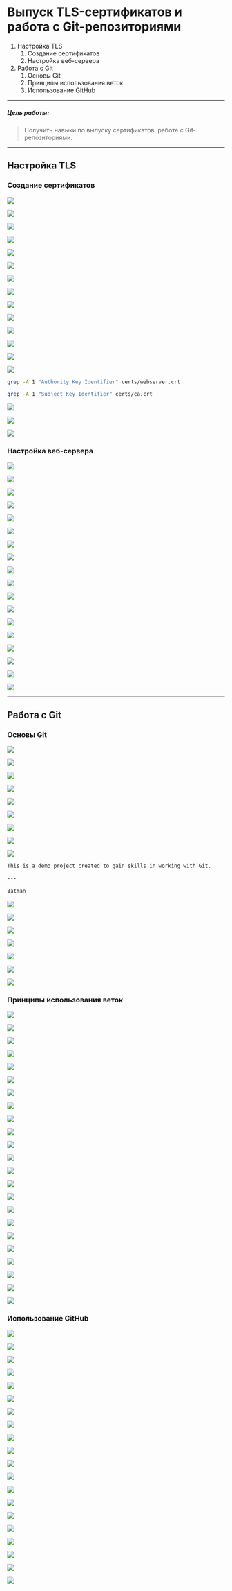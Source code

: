 # Выпуск TLS-сертификатов и работа с Git-репозиториями
1. Настройка TLS
	1. Создание сертификатов
	2. Настройка веб-сервера
2. Работа с Git
	1. Основы Git
	2. Принципы использования веток
	3. Использование GitHub

---

##### Цель работы:
> Получить навыки по выпуску сертификатов, работе с Git-репозиториями.

---

## Настройка TLS
### Создание сертификатов

![](../images/lab_3/3.png)

![](../images/lab_3/3.1.png)

![](../images/lab_3/3.2.png)

![](../images/lab_3/3.3.png)

![](../images/lab_3/3.4.png)

![](../images/lab_3/3.5.png)

![](../images/lab_3/3.6.png)

![](../images/lab_3/3.7.png)

![](../images/lab_3/3.8.png)

![](../images/lab_3/3.9.png)

![](../images/lab_3/3.10.png)

![](../images/lab_3/3.11.png)

![](../images/lab_3/3.12.png)

![](../images/lab_3/3.13.png)

```bash
grep -A 1 "Authority Key Identifier" certs/webserver.crt
```

```bash
grep -A 1 "Subject Key Identifier" certs/ca.crt
```

![](../images/lab_3/3.14.png)

![](../images/lab_3/3.15.png)

![](../images/lab_3/3.16.png)

### Настройка веб-сервера

![](../images/lab_3/3.17.png)

![](../images/lab_3/3.18.png)

![](../images/lab_3/3.19.png)

![](../images/lab_3/3.20.png)

![](../images/lab_3/3.21.png)

![](../images/lab_3/3.22.png)

![](../images/lab_3/3.23.png)

![](../images/lab_3/3.24.png)

![](../images/lab_3/3.25.png)

![](../images/lab_3/3.26.png)

![](../images/lab_3/3.27.png)

![](../images/lab_3/3.28.png)

![](../images/lab_3/3.29.png)

![](../images/lab_3/3.30.png)

![](../images/lab_3/3.31.png)

![](../images/lab_3/3.32.png)

![](../images/lab_3/3.33.png)

![](../images/lab_3/3.34.png)

---

## Работа с Git
### Основы Git

![](../images/lab_3/3.35.png)

![](../images/lab_3/3.36.png)

![](../images/lab_3/3.37.png)

![](../images/lab_3/3.38.png)

![](../images/lab_3/3.39.png)

![](../images/lab_3/3.40.png)

![](../images/lab_3/3.41.png)

![](../images/lab_3/3.42.png)

![](../images/lab_3/3.43.png)

```markdown
This is a demo project created to gain skills in working with Git.

---

Batman
```

![](../images/lab_3/3.44.png)

![](../images/lab_3/3.45.png)

![](../images/lab_3/3.46.png)

![](../images/lab_3/3.47.png)

![](../images/lab_3/3.48.png)

![](../images/lab_3/3.49.png)

![](../images/lab_3/3.50.png)

### Принципы использования веток

![](../images/lab_3/3.51.png)

![](../images/lab_3/3.52.png)

![](../images/lab_3/3.53.png)

![](../images/lab_3/3.54.png)

![](../images/lab_3/3.55.png)

![](../images/lab_3/3.56.png)

![](../images/lab_3/3.57.png)

![](../images/lab_3/3.58.png)

![](../images/lab_3/3.59.png)

![](../images/lab_3/3.60.png)

![](../images/lab_3/3.61.png)

![](../images/lab_3/3.62.png)

![](../images/lab_3/3.63.png)

![](../images/lab_3/3.64.png)

![](../images/lab_3/3.65.png)

![](../images/lab_3/3.66.png)

![](../images/lab_3/3.67.png)

![](../images/lab_3/3.68.png)

![](../images/lab_3/3.69.png)

![](../images/lab_3/3.70.png)

![](../images/lab_3/3.71.png)

![](../images/lab_3/3.72.png)

![](../images/lab_3/3.73.png)

### Использование GitHub

![](../images/lab_3/3.74.png)

![](../images/lab_3/3.75.png)

![](../images/lab_3/3.76.png)

![](../images/lab_3/3.77.png)

![](../images/lab_3/3.78.png)

![](../images/lab_3/3.79.png)

![](../images/lab_3/3.80.png)

![](../images/lab_3/3.81.png)

![](../images/lab_3/3.82.png)

![](../images/lab_3/3.83.png)

![](../images/lab_3/3.84.png)

![](../images/lab_3/3.85.png)

![](../images/lab_3/3.86.png)

![](../images/lab_3/3.87.png)

![](../images/lab_3/3.88.png)

![](../images/lab_3/3.89.png)

![](../images/lab_3/3.90.png)

![](../images/lab_3/3.91.png)

![](../images/lab_3/3.92.png)

![](../images/lab_3/3.93.png)